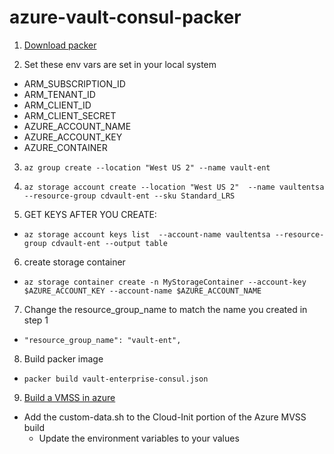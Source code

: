 # azure-vault-consul-packer
1. [Download packer](https://packer.io/downloads.html)

2. Set these env vars are set in your local system
 - ARM_SUBSCRIPTION_ID
 - ARM_TENANT_ID
 - ARM_CLIENT_ID
 - ARM_CLIENT_SECRET
 - AZURE_ACCOUNT_NAME
 - AZURE_ACCOUNT_KEY
 - AZURE_CONTAINER

3. ```az group create --location "West US 2" --name vault-ent```
4. ```az storage account create --location "West US 2"  --name vaultentsa  --resource-group cdvault-ent --sku Standard_LRS```

5. GET KEYS AFTER YOU CREATE:
  * ```az storage account keys list  --account-name vaultentsa --resource-group cdvault-ent --output table```

6. create storage container
  * ```az storage container create -n MyStorageContainer --account-key $AZURE_ACCOUNT_KEY --account-name $AZURE_ACCOUNT_NAME```

7. Change the resource_group_name to match the name you created in step 1
 * ```"resource_group_name": "vault-ent",```

8. Build packer image 
 * ```packer build vault-enterprise-consul.json```

9. [Build a VMSS in azure](https://portal.azure.com/#blade/HubsExtension/BrowseResourceBlade/resourceType/Microsoft.Compute%2FvirtualMachineScaleSets)
  * Add the custom-data.sh to the Cloud-Init portion of the Azure MVSS build
    - Update the environment variables to your values 